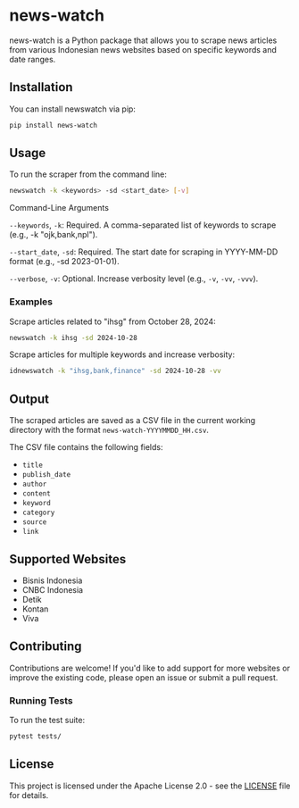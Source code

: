 # news-watch

news-watch is a Python package that allows you to scrape news articles from various Indonesian news websites based on specific keywords and date ranges.


## Installation

You can install newswatch via pip:

```bash
pip install news-watch
```

## Usage

To run the scraper from the command line:

```bash
newswatch -k <keywords> -sd <start_date> [-v]
```
Command-Line Arguments

`--keywords`, `-k`: Required. A comma-separated list of keywords to scrape (e.g., -k "ojk,bank,npl").

`--start_date`, `-sd`: Required. The start date for scraping in YYYY-MM-DD format (e.g., -sd 2023-01-01).

`--verbose`, `-v`: Optional. Increase verbosity level (e.g., `-v`, `-vv`, `-vvv`).



### Examples

Scrape articles related to "ihsg" from October 28, 2024:

```bash
newswatch -k ihsg -sd 2024-10-28
```

Scrape articles for multiple keywords and increase verbosity:

```bash
idnewswatch -k "ihsg,bank,finance" -sd 2024-10-28 -vv
```

## Output

The scraped articles are saved as a CSV file in the current working directory with the format `news-watch-YYYYMMDD_HH.csv`.

The CSV file contains the following fields:

- `title`
- `publish_date`
- `author`
- `content`
- `keyword`
- `category`
- `source`
- `link`

## Supported Websites

- Bisnis Indonesia
- CNBC Indonesia
- Detik
- Kontan
- Viva

## Contributing

Contributions are welcome! If you'd like to add support for more websites or improve the existing code, please open an issue or submit a pull request.

### Running Tests

To run the test suite:

```bash
pytest tests/
```

## License

This project is licensed under the Apache License 2.0 - see the [LICENSE](LICENSE) file for details.
